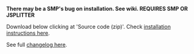 **There may be a SMP's bug on installation. See wiki.
REQUIRES SMP OR JSPLITTER**

Download below clicking at 'Source code (zip)'. Check [installation instructions here](../../wiki/Installation).

See full [changelog here](https://github.com/regorxxx/Playlist-Tools-SMP/blob/main/CHANGELOG.md).